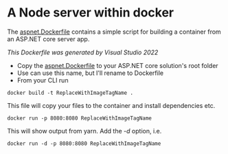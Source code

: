 # A Node server within docker

The [aspnet.Dockerfile](aspnet.Dockerfile) contains a simple script for building a container from an ASP.NET core server app. 

_This Dockerfile was generated by Visual Studio 2022_


* Copy the [aspnet.Dockerfile](aspnet.Dockerfile) to your ASP.NET core solution's root folder
* Use can use this name, but I'll rename to Dockerfile
* From your CLI run 

```
docker build -t ReplaceWithImageTagName .
```

This file will copy your files to the container and install dependencies etc.

```
docker run -p 8080:8080 ReplaceWithImageTagName
```

This will show output from yarn. Add the _-d_ option, i.e.

```
docker run -d -p 8080:8080 ReplaceWithImageTagName
```
